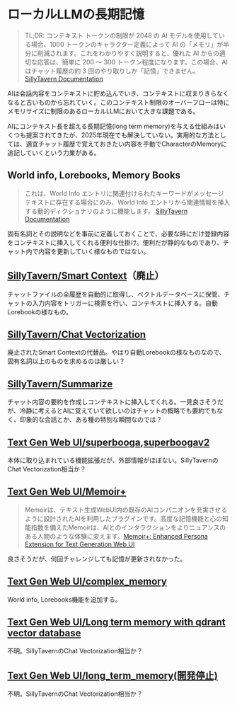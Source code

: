 # ローカルLLMの長期記憶

>TL;DR: コンテキスト トークンの制限が 2048 の AI モデルを使用している場合、1000 トークンのキャラクター定義によって AI の「メモリ」が半分に削減されます。これをわかりやすく説明すると、優れた AI からの適切な応答は、簡単に 200 ～ 300 トークン程度になります。この場合、AI はチャット履歴の約 3 回のやり取りしか「記憶」できません。[SillyTavern Documentation](https://docs.sillytavern.app/usage/core-concepts/characterdesign/)


AIは会話内容をコンテキストに貯め込んでいき、コンテキストに収まりきらなくなると古いものから忘れていく。このコンテキスト制限のオーバーフローは特にメモリサイズに制限のあるローカルLLMにおいて大きな課題である。

AIにコンテキスト長を超える長期記憶(long term memory)を与える仕組みはいくつも提案されてきたが、2025年現在でも解決していない。実用的な方法としては、適宜チャット履歴で覚えておきたい内容を手動でCharacterのMemoryに追記していくという力業がある。

## World info, Lorebooks, Memory Books

>これは、World Info エントリに関連付けられたキーワードがメッセージ テキストに存在する場合にのみ、World Info エントリから関連情報を挿入する動的ディクショナリのように機能します。
[SillyTavern Documentation](https://docs.sillytavern.app/usage/core-concepts/worldinfo/)

固有名詞とその説明などを事前に定義しておくことで、必要な時にだけ登録内容をコンテキストに挿入してくれる便利な仕掛け。便利だが静的なものであり、チャット内で内容を更新していく様なものではない。

## [SillyTavern/Smart Context](https://docs.sillytavern.app/extensions/smart-context/)（廃止）

チャットファイルの全履歴を自動的に取得し、ベクトルデータベースに保管、チャットの入力内容をトリガーに検索を行い、コンテキストに挿入する。自動Lorebookの様なもの。

## [SillyTavern/Chat Vectorization](https://docs.sillytavern.app/extensions/chat-vectorization/)

廃止されたSmart Contextの代替品。やはり自動Lorebookの様なものなので、固有名詞以上のものを求めるのは厳しい？

## [SillyTavern/Summarize](https://docs.sillytavern.app/extensions/summarize/)

チャット内容の要約を作成しコンテキストに挿入してくれる。一見良さそうだが、冷静に考えるとAIに覚えていて欲しいのはチャットの概略でも要約でもなく、印象的な会話とか、ある種の特別な瞬間なのでは？

## [Text Gen Web UI/superbooga](https://github.com/oobabooga/text-generation-webui/tree/main/extensions/superbooga),[superboogav2](https://github.com/oobabooga/text-generation-webui/tree/main/extensions/superboogav2)

本体に取り込まれている機能拡張だが、外部情報がほぼない。SillyTavernのChat Vectorization相当か？

## [Text Gen Web UI/Memoir+](https://github.com/brucepro/Memoir)

>Memoirは、テキスト生成WebUI内の既存のAIコンパニオンを充実させるように設計されたAIを利用したプラグインです。高度な記憶機能と心の知能指数を備えたMemoirは、AIとのインタラクションをよりニュアンスのある人間のような体験に変えます。[Memoir+: Enhanced Persona Extension for Text Generation Web UI](https://github.com/brucepro/Memoir)

良さそうだが、何回チャレンジしても記憶が更新されなかった。

## [Text Gen Web UI/complex_memory](https://github.com/theubie/complex_memory)

World info, Lorebooks機能を追加する。

## [Text Gen Web UI/Long term memory with qdrant vector database](https://github.com/jason-brian-anderson/long_term_memory_with_qdrant)

不明。SillyTavernのChat Vectorization相当か？  

## [Text Gen Web UI/long_term_memory(開発停止)](https://github.com/wawawario2/long_term_memory)
  
不明。SillyTavernのChat Vectorization相当か？  
